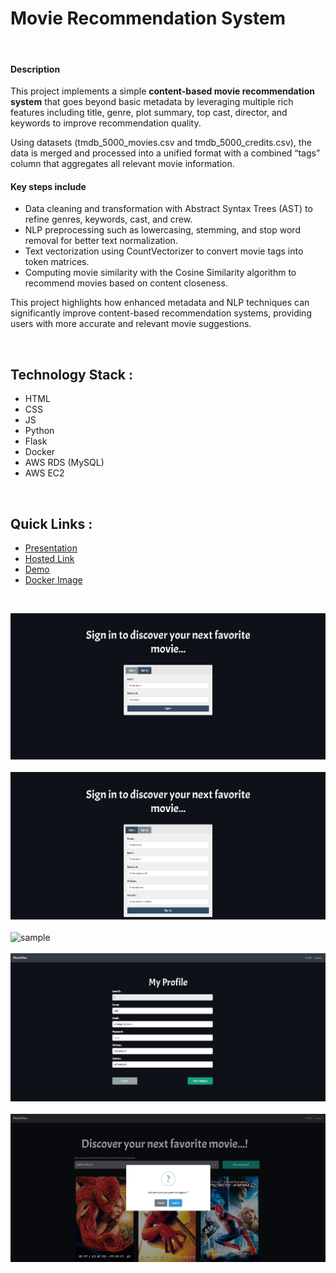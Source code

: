 # Movie Recommendation System

<br>

#### Description

This project implements a simple <strong>content-based movie recommendation system</strong> that goes beyond basic metadata by leveraging multiple rich features including title, genre, plot summary, top cast, director, and keywords to improve recommendation quality.

Using datasets (tmdb_5000_movies.csv and tmdb_5000_credits.csv), the data is merged and processed into a unified format with a combined “tags” column that aggregates all relevant movie information.

#### Key steps include

- Data cleaning and transformation with Abstract Syntax Trees (AST) to refine genres, keywords, cast, and crew.
- NLP preprocessing such as lowercasing, stemming, and stop word removal for better text normalization.
- Text vectorization using CountVectorizer to convert movie tags into token matrices.
- Computing movie similarity with the Cosine Similarity algorithm to recommend movies based on content closeness.

This project highlights how enhanced metadata and NLP techniques can significantly improve content-based recommendation systems, providing users with more accurate and relevant movie suggestions.

<br>

## Technology Stack :

- HTML
- CSS
- JS
- Python
- Flask
- Docker
- AWS RDS (MySQL)
- AWS EC2

<br>

## Quick Links :

- [Presentation](https://docs.google.com/presentation/d/1Yr5TEE43U_bBhanu_IX5qf9oakWR_tjyga9uteLz9bo/edit?usp=sharing)
- [Hosted Link](http://44.204.156.245:5000)
- [Demo](https://drive.google.com/file/d/18LBMYA4ukBHpk1ZNRpq0AE7w4Gu19BKG/view?usp=sharing)
- [Docker Image](https://hub.docker.com/r/shinyisudocker2023/movie-recommendation-system)

<br>

<img src = "assets/images/1_i.png" alt = "sample"> <br><br>
<img src = "assets/images/1_ii.png" alt = "sample"> <br><br>
<img src = "assets/images/2.png" alt = "sample"> <br><br>
<img src = "assets/images/3.png" alt = "sample"> <br><br>
<img src = "assets/images/4.png" alt = "sample"> <br><br>
